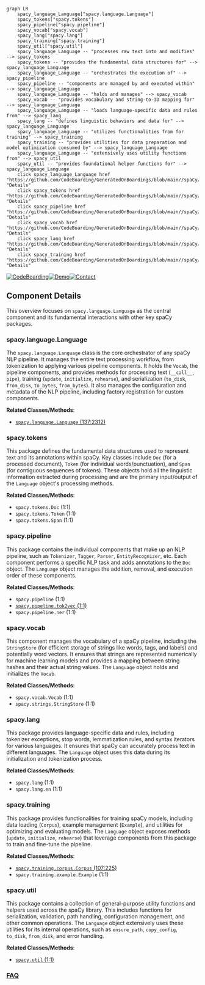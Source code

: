 ```mermaid
graph LR
    spacy_language_Language["spacy.language.Language"]
    spacy_tokens["spacy.tokens"]
    spacy_pipeline["spacy.pipeline"]
    spacy_vocab["spacy.vocab"]
    spacy_lang["spacy.lang"]
    spacy_training["spacy.training"]
    spacy_util["spacy.util"]
    spacy_language_Language -- "processes raw text into and modifies" --> spacy_tokens
    spacy_tokens -- "provides the fundamental data structures for" --> spacy_language_Language
    spacy_language_Language -- "orchestrates the execution of" --> spacy_pipeline
    spacy_pipeline -- "components are managed by and executed within" --> spacy_language_Language
    spacy_language_Language -- "holds and manages" --> spacy_vocab
    spacy_vocab -- "provides vocabulary and string-to-ID mapping for" --> spacy_language_Language
    spacy_language_Language -- "loads language-specific data and rules from" --> spacy_lang
    spacy_lang -- "defines linguistic behaviors and data for" --> spacy_language_Language
    spacy_language_Language -- "utilizes functionalities from for training" --> spacy_training
    spacy_training -- "provides utilities for data preparation and model optimization consumed by" --> spacy_language_Language
    spacy_language_Language -- "extensively uses utility functions from" --> spacy_util
    spacy_util -- "provides foundational helper functions for" --> spacy_language_Language
    click spacy_language_Language href "https://github.com/CodeBoarding/GeneratedOnBoardings/blob/main//spaCy/spacy_language_Language.md" "Details"
    click spacy_tokens href "https://github.com/CodeBoarding/GeneratedOnBoardings/blob/main//spaCy/spacy_tokens.md" "Details"
    click spacy_pipeline href "https://github.com/CodeBoarding/GeneratedOnBoardings/blob/main//spaCy/spacy_pipeline.md" "Details"
    click spacy_vocab href "https://github.com/CodeBoarding/GeneratedOnBoardings/blob/main//spaCy/spacy_vocab.md" "Details"
    click spacy_lang href "https://github.com/CodeBoarding/GeneratedOnBoardings/blob/main//spaCy/spacy_lang.md" "Details"
    click spacy_training href "https://github.com/CodeBoarding/GeneratedOnBoardings/blob/main//spaCy/spacy_training.md" "Details"
```
[![CodeBoarding](https://img.shields.io/badge/Generated%20by-CodeBoarding-9cf?style=flat-square)](https://github.com/CodeBoarding/GeneratedOnBoardings)[![Demo](https://img.shields.io/badge/Try%20our-Demo-blue?style=flat-square)](https://www.codeboarding.org/demo)[![Contact](https://img.shields.io/badge/Contact%20us%20-%20contact@codeboarding.org-lightgrey?style=flat-square)](mailto:contact@codeboarding.org)

## Component Details

This overview focuses on `spacy.language.Language` as the central component and its fundamental interactions with other key spaCy packages.

### spacy.language.Language
The `spacy.language.Language` class is the core orchestrator of any spaCy NLP pipeline. It manages the entire text processing workflow, from tokenization to applying various pipeline components. It holds the `Vocab`, the pipeline components, and provides methods for processing text (`__call__`, `pipe`), training (`update`, `initialize`, `rehearse`), and serialization (`to_disk`, `from_disk`, `to_bytes`, `from_bytes`). It also manages the configuration and metadata of the NLP pipeline, including factory registration for custom components.


**Related Classes/Methods**:

- <a href="https://github.com/explosion/spaCy/blob/master/spacy/language.py#L137-L2312" target="_blank" rel="noopener noreferrer">`spacy.language.Language` (137:2312)</a>


### spacy.tokens
This package defines the fundamental data structures used to represent text and its annotations within spaCy. Key classes include `Doc` (for a processed document), `Token` (for individual words/punctuation), and `Span` (for contiguous sequences of tokens). These objects hold all the linguistic information extracted during processing and are the primary input/output of the `Language` object's processing methods.


**Related Classes/Methods**:

- `spacy.tokens.Doc` (1:1)
- `spacy.tokens.Token` (1:1)
- `spacy.tokens.Span` (1:1)


### spacy.pipeline
This package contains the individual components that make up an NLP pipeline, such as `Tokenizer`, `Tagger`, `Parser`, `EntityRecognizer`, etc. Each component performs a specific NLP task and adds annotations to the `Doc` object. The `Language` object manages the addition, removal, and execution order of these components.


**Related Classes/Methods**:

- `spacy.pipeline` (1:1)
- <a href="https://github.com/explosion/spaCy/blob/master/spacy/pipeline/tok2vec.py#L1-L1" target="_blank" rel="noopener noreferrer">`spacy.pipeline.tok2vec` (1:1)</a>
- `spacy.pipeline.ner` (1:1)


### spacy.vocab
This component manages the vocabulary of a spaCy pipeline, including the `StringStore` (for efficient storage of strings like words, tags, and labels) and potentially word vectors. It ensures that strings are represented numerically for machine learning models and provides a mapping between string hashes and their actual string values. The `Language` object holds and initializes the `Vocab`.


**Related Classes/Methods**:

- `spacy.vocab.Vocab` (1:1)
- `spacy.strings.StringStore` (1:1)


### spacy.lang
This package provides language-specific data and rules, including tokenizer exceptions, stop words, lemmatization rules, and syntax iterators for various languages. It ensures that spaCy can accurately process text in different languages. The `Language` object uses this data during its initialization and tokenization process.


**Related Classes/Methods**:

- `spacy.lang` (1:1)
- `spacy.lang.en` (1:1)


### spacy.training
This package provides functionalities for training spaCy models, including data loading (`Corpus`), example management (`Example`), and utilities for optimizing and evaluating models. The `Language` object exposes methods (`update`, `initialize`, `rehearse`) that leverage components from this package to train and fine-tune the pipeline.


**Related Classes/Methods**:

- <a href="https://github.com/explosion/spaCy/blob/master/spacy/training/corpus.py#L107-L225" target="_blank" rel="noopener noreferrer">`spacy.training.corpus.Corpus` (107:225)</a>
- `spacy.training.example.Example` (1:1)


### spacy.util
This package contains a collection of general-purpose utility functions and helpers used across the spaCy library. This includes functions for serialization, validation, path handling, configuration management, and other common operations. The `Language` object extensively uses these utilities for its internal operations, such as `ensure_path`, `copy_config`, `to_disk`, `from_disk`, and error handling.


**Related Classes/Methods**:

- <a href="https://github.com/explosion/spaCy/blob/master/spacy/util.py#L1-L1" target="_blank" rel="noopener noreferrer">`spacy.util` (1:1)</a>




### [FAQ](https://github.com/CodeBoarding/GeneratedOnBoardings/tree/main?tab=readme-ov-file#faq)